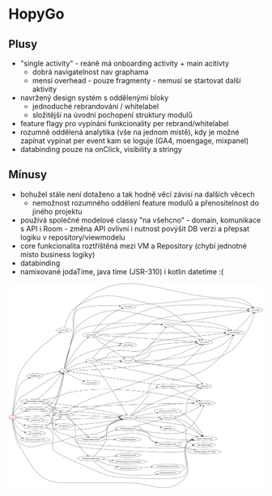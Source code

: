 # HopyGo

## Plusy
- "single activity" - reáně má onboarding activity + main acitivty
  - dobrá navigatelnost nav graphama
  - mensí overhead - pouze fragmenty - nemusí se startovat další aktivity
- navržený design systém s oddělenými bloky
  - jednoduché rebrandování / whitelabel
  - složitější na úvodní pochopení struktury modulů
- feature flagy pro vypínání funkcionality per rebrand/whitelabel
- rozumně oddělená analytika (vše na jednom místě), kdy je možné zapínat vypínat per event kam se loguje (GA4, moengage, mixpanel)
- databinding pouze na onClick, visibility a stringy

## Mínusy
- bohužel stále není dotaženo a tak hodně věcí závisí na dalších věcech
  - nemožnost rozumného oddělení feature modulů a přenositelnost do jiného projektu
- používá společné modelové classy "na všehcno" - domain, komunikace s API i Room - změna API ovlivní i nutnost povýšit DB verzi a přepsat logiku v repository/viewmodelu
- core funkcionalita roztříštěná mezi VM a Repository (chybí jednotné místo business logiky)
- databinding
- namixované jodaTime, java time (JSR-310) i kotlin datetime :(

![HG modules](graphviz_hg_dot_lr.svg)
